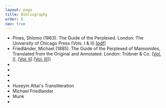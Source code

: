 ```yaml
---
layout: page
title: Bibliography
order: 8
nav: true
---
```


- Pines, Shlomo (1963). The Guide of the Perplexed. London: The University of Chicago Press (Vols. I & II) [[pdf](/assets/books/Pines-Guide-compressed.pdf)]
- Friedländer, Michael (1885). The Guide of the Perplexed of Maimonides, Translated from the Original and Annotated. London: Trübner & Co. [[Vol. I](/assets/books/Friedlander-Guide-1sted-Vol1.pdf)], [[Vol. II](/assets/books/Friedlander-Guide-1sted-Vol12.pdf)] [[Vol. III](/assets/books/Friedlander-Guide-1sted-Vol3.pdf)])
- 
- 
- 
- 
- Huseyin Attai's Transliteration
- Michael Friedlander
- Munk
- 

